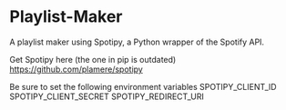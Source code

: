 # Playlist-Maker
A playlist maker using Spotipy, a Python wrapper of the Spotify API.

Get Spotipy here (the one in pip is outdated)
https://github.com/plamere/spotipy

Be sure to set the following environment variables
SPOTIPY_CLIENT_ID
SPOTIPY_CLIENT_SECRET
SPOTIPY_REDIRECT_URI
